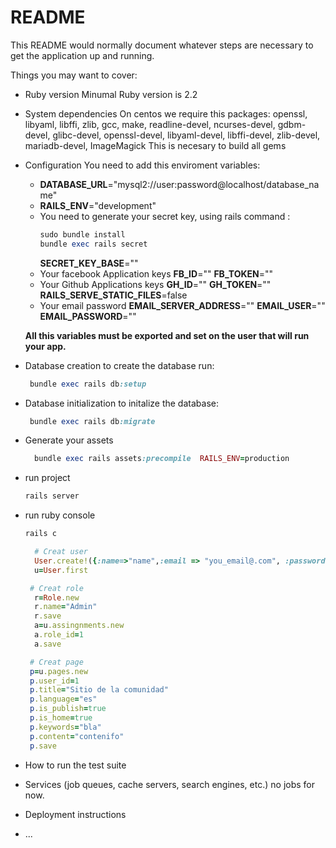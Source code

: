 # README

This README would normally document whatever steps are necessary to get the
application up and running.

Things you may want to cover:

* Ruby version
  Minumal Ruby version is 2.2
* System dependencies
  On centos we require this packages:
   openssl, libyaml, libffi, zlib, gcc, make, readline-devel, ncurses-devel, gdbm-devel, glibc-devel, openssl-devel, libyaml-devel, libffi-devel, zlib-devel, mariadb-devel, ImageMagick
   This is necesary to build all gems
* Configuration You need to add this enviroment variables:
    - **DATABASE_URL**="mysql2://user:password@localhost/database_name"
    - **RAILS_ENV**="development"
    - You need to generate your secret key, using rails command :
       ```ruby
      sudo bundle install
       bundle exec rails secret
       ```
        **SECRET_KEY_BASE**=""
    - Your facebook Application keys
        **FB_ID**=""
        **FB_TOKEN**=""
    - Your Github Applications keys
        **GH_ID**=""
        **GH_TOKEN**=""
        **RAILS_SERVE_STATIC_FILES**=false
    - Your email password
        **EMAIL_SERVER_ADDRESS**=""
        **EMAIL_USER**=""
        **EMAIL_PASSWORD**=""
      
  **All this variables must be exported and set on the user that will run your app.**
* Database creation
   to create the database run:
   ```ruby
    bundle exec rails db:setup
   ```
* Database initialization
  to initalize the database:
  ```ruby
   bundle exec rails db:migrate
  ```
* Generate your assets
  ```ruby
    bundle exec rails assets:precompile  RAILS_ENV=production
  ```
* run project 
  ```bash
  rails server

  ```
  
* run ruby console 
  ```bash
  rails c

  ```
  ```ruby
    # Creat user 
    User.create!({:name=>"name",:email => "you_email@.com", :password => "111111", :password_confirmation => "111111" }) 
    u=User.first    
  ```
  ```ruby
   # Creat role
    r=Role.new
    r.name="Admin"
    r.save
    a=u.assingnments.new 
    a.role_id=1
    a.save   
  ```
   ```ruby
    # Creat page
    p=u.pages.new
    p.user_id=1
    p.title="Sitio de la comunidad"
    p.language="es"
    p.is_publish=true
    p.is_home=true
    p.keywords="bla"
    p.content="contenifo"
    p.save      
   ```
* How to run the test suite

* Services (job queues, cache servers, search engines, etc.)
  no jobs for now.
* Deployment instructions

* ...

